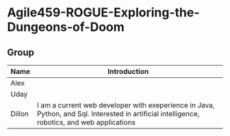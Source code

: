 # Agile459-ROGUE-Exploring-the-Dungeons-of-Doom

## Group
| Name   | Introduction                          |
|--------|---------------------------------------|
| Alex   |  |
| Uday   |  |
| Dillon | I am a current web developer with exeperience in Java, Python, and Sql. Interested in artificial intelligence, robotics, and web applications |
